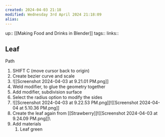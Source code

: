 ```yaml
---
created: 2024-04-03 21:18 
modified: Wednesday 3rd April 2024 21:18:09
alias: 
---
```

up::  [[Making Food and Drinks in Blender]]
tags:: 
links::
## Leaf


Path
1. SHIFT C (move cursor back to origin)
2. Create bezier curve and scale
3. ![[Screenshot 2024-04-03 at 9.21.01 PM.png]] 
4. Weld modifier, to glue the geometry together
5. Add modifier, subdivision surface
6. Select the radius option to modify the sides
7. ![[Screenshot 2024-04-03 at 9.22.53 PM.png]]![[Screenshot 2024-04-04 at 5.10.36 PM.png]]
8. Create the leaf again from [[Strawberry]]![[Screenshot 2024-04-03 at 9.24.09 PM.png]]\
9. Add materials
	1. Leaf green